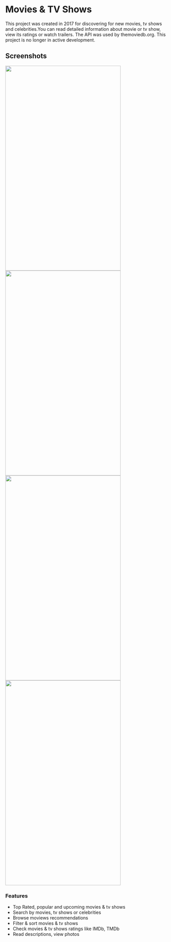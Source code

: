 # Movies & TV Shows

This project was created in 2017 for discovering for new movies, tv shows and celebrities.You can read detailed information about movie or tv show, view its ratings or watch trailers. The API was used by themoviedb.org. This project is no longer in active development.

## Screenshots

<img src="https://github.com/inject30/Playtube/blob/master/screens/1.png" width="360" height="640">
<img src="https://github.com/inject30/Playtube/blob/master/screens/2.png" width="360" height="640">
<img src="https://github.com/inject30/v/blob/master/screens/3.png" width="360" height="640">
<img src="https://github.com/inject30/Playtube/blob/master/screens/4.png" width="360" height="640">

### Features
- Top Rated, popular and upcoming movies & tv shows
- Search by movies, tv shows or celebrities
- Browse moviews recommendations
- Filter & sort movies & tv shows
- Check movies & tv shows ratings like IMDb, TMDb
- Read descriptions, view photos
